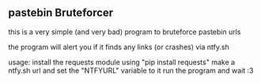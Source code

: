 ## pastebin Bruteforcer

this is a very simple (and very bad) program to bruteforce pastebin urls

the program will alert you if it finds any links  (or crashes) via ntfy.sh

usage:
install the requests module using "pip install requests" 
make a ntfy.sh url and set the "NTFYURL" variable to it
run the program and wait :3
